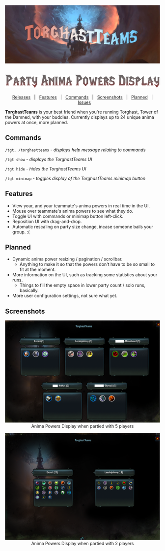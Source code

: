 <h1 align="center">
  <img src="Images/TorghastTeamsBanner.png" alt="TorghastTeams banner" />
</h1>
<h2 align="center">
  <img src="Images/TorghastTeamsTagline.png" alt="TorghastTeams tagline">
</h2>

<div align="center">

[Releases][release]&nbsp;&nbsp;&nbsp;|&nbsp;&nbsp;&nbsp;[Features](#features)&nbsp;&nbsp;&nbsp;|&nbsp;&nbsp;&nbsp;[Commands](#commands)&nbsp;&nbsp;&nbsp;|&nbsp;&nbsp;&nbsp;[Screenshots](#screenshots)&nbsp;&nbsp;&nbsp;|&nbsp;&nbsp;&nbsp;[Planned](#planned)&nbsp;&nbsp;&nbsp;|&nbsp;&nbsp;&nbsp;[Issues][issues]

</div>

**TorghastTeams** is your best friend when you're running Torghast, Tower of the Damned, with your buddies.
Currently displays up to 24 unique anima powers at once, more planned.

<h2 id="commands">Commands</h2>

`/tgt, /torghastteams` - *displays help message relating to commands*

`/tgt show` - *displays the TorghastTeams UI*

`/tgt hide` - *hides the TorghastTeams UI*

`/tgt minimap` - *toggles display of the TorghastTeams minimap button*

<h2 id="features">Features</h2>

- View your, and your teammate's anima powers in real time in the UI.
- Mouse over teammate's anima powers to see what they do.
- Toggle UI with commands or minimap button left-click.
- Reposition UI with drag-and-drop.
- Automatic rescaling on party size change, incase someone bails your group. :(

<h2 id="planned">Planned</h2>

- Dynamic anima power resizing / pagination / scrollbar.
    -  Anything to make it so that the powers don't have to be so small to fit at the moment.
- More information on the UI, such as tracking some statistics about your runs.
    - Things to fill the empty space in lower party count / solo runs, basically.
- More user configuration settings, not sure what yet.

<h2 id="screenshots">Screenshots</h2>

<p align="center">
  <img src="Images/Screenshots/TGT_5_Players.png" alt="5 Players Display" />
  Anima Powers Display when partied with 5 players
</p>
<p align="center">
  <img src="Images/Screenshots/TGT_2_Players.png" alt="2 Players Display">
  Anima Powers Display when partied with 2 players
</p>


[release]:https://github.com/maxheyn/TorghastTeams/releases/latest "Latest Release (external link)"
[issues]:https://github.com/maxheyn/TorghastTeams/issues "Issues (external link)"
